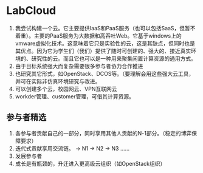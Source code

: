 # LabCloud

1. 我尝试构建一个云。它主要提供IaaS和PaaS服务（也可以包括SaaS，但暂不着重）。主要的PaaS服务为大数据和高吞吐Web。它基于windows上的vmware虚拟化技术。这意味着它只是实验性的云，这是其缺点，但同时也是其优点。因为它为学生们（我们）提供了随时可创建的、强大的、接近真实环境的、研究性的云。而且它也可以是一种用来聚集闲置计算资源的通用方式。
2. 由于目标系统强大而复杂需要很多参与者协力合作推进
3. 也研究其它形式，如OpenStack、DCOS等。（要理解会用这些强大云工具，并可在实际非仿真环境研究与改进。
4. 可以创建多个云，校园网云、VPN互联网云
5. workder管理、customer管理，可借其计算资源。

## 参与者精选
1. 各参与者贡献自己的一部分，同时享用其他人贡献的N-1部分。（稳定的博弈保障要求）
2. 迭代式贡献享用交流链。 -> N1 -> N2 -> N3 ......
3. 发展参与者
4. 成长是有瓶颈的，升迁进入更高级云组织（如OpenStack组织）
